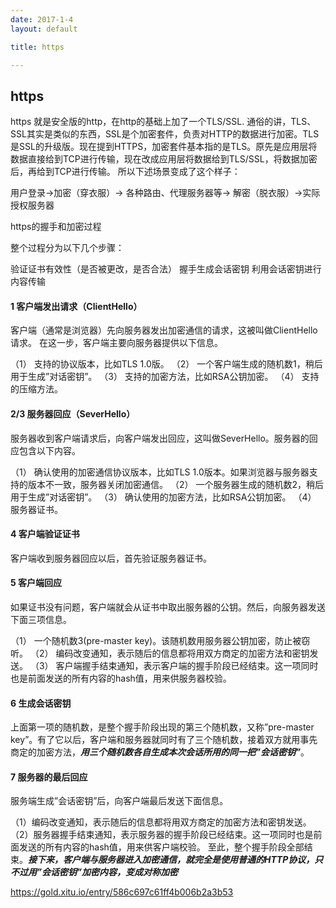 ```yaml
---
date: 2017-1-4
layout: default

title: https

---
```


## https


https 就是安全版的http，在http的基础上加了一个TLS/SSL.
通俗的讲，TLS、SSL其实是类似的东西，SSL是个加密套件，负责对HTTP的数据进行加密。TLS是SSL的升级版。现在提到HTTPS，加密套件基本指的是TLS。原先是应用层将数据直接给到TCP进行传输，现在改成应用层将数据给到TLS/SSL，将数据加密后，再给到TCP进行传输。
所以下述场景变成了这个样子：

用户登录->加密（穿衣服）-> 各种路由、代理服务器等-> 解密（脱衣服）->实际授权服务器

https的握手和加密过程

整个过程分为以下几个步骤：

验证证书有效性（是否被更改，是否合法）
握手生成会话密钥
利用会话密钥进行内容传输

#### 1 客户端发出请求（ClientHello）

客户端（通常是浏览器）先向服务器发出加密通信的请求，这被叫做ClientHello请求。
在这一步，客户端主要向服务器提供以下信息。

（1） 支持的协议版本，比如TLS 1.0版。
（2） 一个客户端生成的随机数1，稍后用于生成”对话密钥”。
（3） 支持的加密方法，比如RSA公钥加密。
（4） 支持的压缩方法。

#### 2/3 服务器回应（SeverHello）

服务器收到客户端请求后，向客户端发出回应，这叫做SeverHello。服务器的回应包含以下内容。

（1） 确认使用的加密通信协议版本，比如TLS 1.0版本。如果浏览器与服务器支持的版本不一致，服务器关闭加密通信。
（2） 一个服务器生成的随机数2，稍后用于生成”对话密钥”。
（3） 确认使用的加密方法，比如RSA公钥加密。
（4） 服务器证书。

#### 4 客户端验证证书

客户端收到服务器回应以后，首先验证服务器证书。

#### 5 客户端回应

如果证书没有问题，客户端就会从证书中取出服务器的公钥。然后，向服务器发送下面三项信息。

（1） 一个随机数3(pre-master key)。该随机数用服务器公钥加密，防止被窃听。
（2） 编码改变通知，表示随后的信息都将用双方商定的加密方法和密钥发送。
（3） 客户端握手结束通知，表示客户端的握手阶段已经结束。这一项同时也是前面发送的所有内容的hash值，用来供服务器校验。

#### 6 生成会话密钥

上面第一项的随机数，是整个握手阶段出现的第三个随机数，又称”pre-master key”。有了它以后，客户端和服务器就同时有了三个随机数，接着双方就用事先商定的加密方法，***用三个随机数各自生成本次会话所用的同一把”会话密钥”***。

#### 7 服务器的最后回应

服务端生成”会话密钥”后，向客户端最后发送下面信息。

（1）编码改变通知，表示随后的信息都将用双方商定的加密方法和密钥发送。
（2）服务器握手结束通知，表示服务器的握手阶段已经结束。这一项同时也是前面发送的所有内容的hash值，用来供客户端校验。
至此，整个握手阶段全部结束。***接下来，客户端与服务器进入加密通信，就完全是使用普通的HTTP协议，只不过用”会话密钥”加密内容，变成对称加密***


https://gold.xitu.io/entry/586c697c61ff4b006b2a3b53


